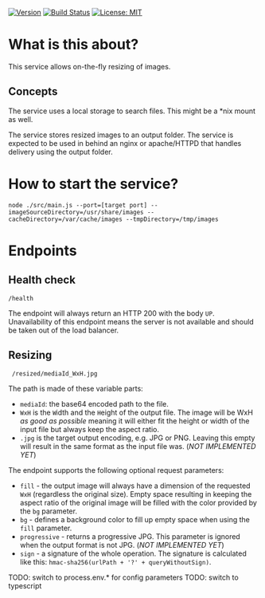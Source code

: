 [![Version](https://img.shields.io/github/package-json/v/slotties/imageService.svg)](https://github.com/slotties/imageService)
[![Build Status](https://travis-ci.org/slotties/imageService.png?branch=master)](https://travis-ci.org/slotties/imageService)
[![License: MIT](https://img.shields.io/badge/License-MIT-yellow.svg)](https://opensource.org/licenses/MIT)

# What is this about?

This service allows on-the-fly resizing of images.

## Concepts

The service uses a local storage to search files. This might be a *nix mount as well.

The service stores resized images to an output folder. The service is expected to be used in behind an nginx or apache/HTTPD that handles delivery using the output folder.

# How to start the service?

    node ./src/main.js --port=[target port] --imageSourceDirectory=/usr/share/images --cacheDirectory=/var/cache/images --tmpDirectory=/tmp/images

# Endpoints

## Health check

    /health

The endpoint will always return an HTTP 200 with the body `UP`.
Unavailability of this endpoint means the server is not available and should be taken out of the load balancer.

## Resizing

     /resized/mediaId_WxH.jpg

The path is made of these variable parts:
- `mediaId`: the base64 encoded path to the file.
- `WxH` is the `W`idth and the `H`eight of the output file. The image will be WxH _as good as possible_ meaning it will either fit the height or width of the input file but always keep the aspect ratio.
- `.jpg` is the target output encoding, e.g. JPG or PNG. Leaving this empty will result in the same format as the input file was. (*NOT IMPLEMENTED YET*)

The endpoint supports the following optional request parameters:
- `fill` - the output image will always have a dimension of the requested `WxH` (regardless the original size). Empty space resulting in keeping the aspect ratio of the original image will be filled with the color provided by the `bg` parameter.
- `bg` - defines a background color to fill up empty space when using the `fill` parameter.
- `progressive` - returns a progressive JPG. This parameter is ignored when the output format is not JPG. (*NOT IMPLEMENTED YET*)
- `sign` - a signature of the whole operation. The signature is calculated like this: `hmac-sha256(urlPath + '?' + queryWithoutSign)`.

TODO: switch to process.env.* for config parameters
TODO: switch to typescript
